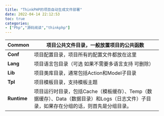 ```yaml
---
title: "ThinkPHP的项目自动生成文件部署"
date: 2022-04-14 22:12:53
toc: true
categories:
- ["Php","源码阅读","thinkphp"]
---
```


| **Common** | 项目公共文件目录，一般放置项目的公共函数 |
| --- | --- |
| **Conf** | 项目配置目录，项目所有的配置文件都放在这里 |
| **Lang** | 项目语言包目录（可选 如果不需要多语言支持 可删除） |
| **Lib** | 项目类库目录，通常包括Action和Model子目录 |
| **Tpl** | 项目模板目录，支持模板主题 |
| **Runtime** | 项目运行时目录，包括Cache（模板缓存）、Temp（数据缓存）、Data（数据目录）和Logs（日志文件）子目录，如果存在分组的话，则首先是分组目录。 |

